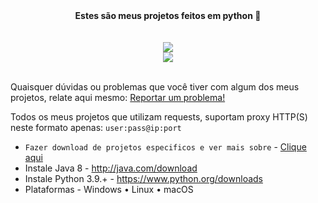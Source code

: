 <div align="center"><strong>Estes são meus projetos feitos em python 🤗</strong></div><br><br>

<div align="center"><img src="https://img.shields.io/github/downloads/ooxigen/Python/total?label=Downloads"><br>
<img src="https://img.shields.io/github/stars/ooxigen/Python"><br><br>
</div>


Quaisquer dúvidas ou problemas que você tiver com algum dos meus projetos, relate aqui mesmo: [Reportar um problema!](https://github.com/ooxigen/Python/issues)

Todos os meus projetos que utilizam requests, suportam proxy HTTP(S) neste formato apenas: `user:pass@ip:port` <br>


* `Fazer download de projetos especificos e ver mais sobre` - [Clique aqui](https://github.com/ooxigen/Python/releases/)
* Instale Java 8 - http://java.com/download
* Instale Python 3.9.+ - https://www.python.org/downloads
* Plataformas - Windows • Linux • macOS
